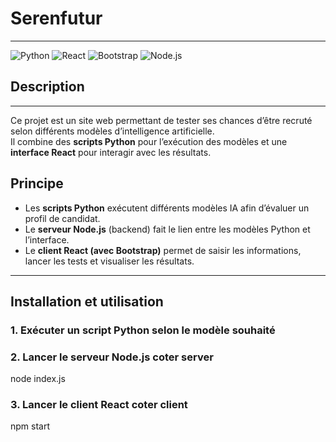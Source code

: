 # Serenfutur
---
![Python](https://img.shields.io/badge/Python-3.9-blue?logo=python&logoColor=white)
![React](https://img.shields.io/badge/React-18.0-61DAFB?logo=react&logoColor=white)
![Bootstrap](https://img.shields.io/badge/Bootstrap-5.3-7952B3?logo=bootstrap&logoColor=white)
![Node.js](https://img.shields.io/badge/Node.js-18.0-339933?logo=node.js&logoColor=white)


## Description
---
Ce projet est un site web permettant de tester ses chances d’être recruté selon différents modèles d’intelligence artificielle.  
Il combine des **scripts Python** pour l’exécution des modèles et une **interface React** pour interagir avec les résultats.  

## Principe

- Les **scripts Python** exécutent différents modèles IA afin d’évaluer un profil de candidat.  
- Le **serveur Node.js** (backend) fait le lien entre les modèles Python et l’interface.  
- Le **client React (avec Bootstrap)** permet de saisir les informations, lancer les tests et visualiser les résultats.  

---

## Installation et utilisation

### 1. Exécuter un script Python selon le modèle souhaité

### 2. Lancer le serveur Node.js coter server
node index.js

### 3. Lancer le client React coter client
npm start
